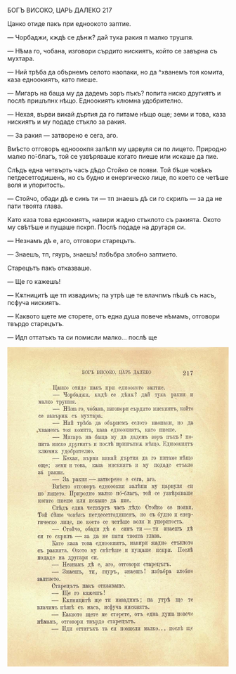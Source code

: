 ﻿БОГЪ ВИСОКО, ЦАРЬ ДАЛЕКО	217

Цанко отиде пакъ при едноокото заптие.

— Чорбаджи, кждѣ се дѣнж? дай тука ракия п малко трушпя.

— Нѣма го, чобана, изговори сърдито нискиятъ, който се завърна съ мухтара.

— Ний трѣба да обърнемъ селото наопаки, но да ^хванемъ тоя комита, каза едноокиятъ, като пиеше.

— Мигаръ на баща му да дадемъ зоръ пъкъ? попита ниско другиятъ и послѣ пришъпнх нѣщо. Едноокиятъ клюмна удобрително.

— Нехая, върви викай дъртия да го питаме нѣщо още; земи и това, каза нискиятъ и му подаде стъкло за ракия.

— За ракия — затворено е сега, аго.

Вмѣсто отговоръ еднооокпя залѣпп му царвуля си по лицето. Природно малко по́-благъ, той се узвѣряваше когато пиеше или искаше да пие.

Слѣдъ една четвърть часъ дѣдо Стойко се появи. Той бѣше човѣкъ петдесетгодишенъ, но съ будно и енергическо лице, по което се четѣше воля и упоритость.

— Стойчо, обади дѣ е синъ ти — тп знаешъ дѣ си го скрилъ — за да не пати твоята глава.

Като каза това едноокиятъ, навири жадно стъклото съ ракията. Окото му свѣтѣше и пущаше пскрп. Послѣ подаде на другаря си.

— Незнамъ дѣ е, аго, отговори старецътъ.

— Знаешъ, тп, гяуръ, знаешъ! пзбъбра злобно заптието.

Старецътъ пакъ отказваше.

— Ще го кажешъ!

— Кѫтницитѣ ще тп извадимъ; па утрѣ ще те влачпмъ пѣшѣ съ насъ, псфуча нискиятъ.

— Каквото щете ме сторете, отъ една душа повече нѣмамъ, отговори твърдо старецътъ.

— Идп оттатъкъ та си помисли малко... послѣ ще

![original](../images/244.jpg)

